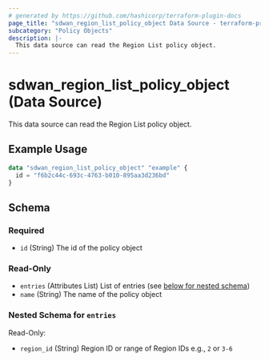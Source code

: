 ```yaml
---
# generated by https://github.com/hashicorp/terraform-plugin-docs
page_title: "sdwan_region_list_policy_object Data Source - terraform-provider-sdwan"
subcategory: "Policy Objects"
description: |-
  This data source can read the Region List policy object.
---
```


# sdwan_region_list_policy_object (Data Source)

This data source can read the Region List policy object.

## Example Usage

```terraform
data "sdwan_region_list_policy_object" "example" {
  id = "f6b2c44c-693c-4763-b010-895aa3d236bd"
}
```

<!-- schema generated by tfplugindocs -->
## Schema

### Required

- `id` (String) The id of the policy object

### Read-Only

- `entries` (Attributes List) List of entries (see [below for nested schema](#nestedatt--entries))
- `name` (String) The name of the policy object

<a id="nestedatt--entries"></a>
### Nested Schema for `entries`

Read-Only:

- `region_id` (String) Region ID or range of Region IDs e.g., `2` or `3-6`



